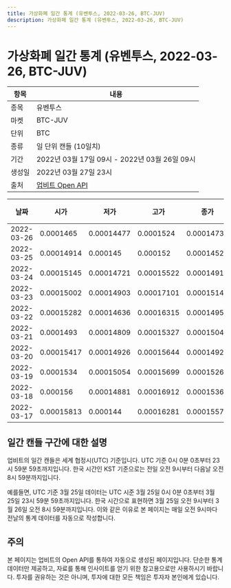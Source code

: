 ```yaml
---
title: 가상화폐 일간 통계 (유벤투스, 2022-03-26, BTC-JUV)
description: 가상화폐 일간 통계 (유벤투스, 2022-03-26, BTC-JUV)
---
```



가상화폐 일간 통계 (유벤투스, 2022-03-26, BTC-JUV)
===

|항목|내용|
|--|--|
|종목|유벤투스|
|마켓|BTC-JUV|
|단위|BTC|
|종류|일 단위 캔들 (10일치)|
|기간|2022년 03월 17일 09시 - 2022년 03월 26일 09시|
|생성일|2022년 03월 27일 23시|
|출처|[업비트 Open API](https://docs.upbit.com)|


|날짜|시가|저가|고가|종가|비고|
|--|--|--|--|--|--|
|2022-03-26|0.0001465|0.00014477|0.0001524|0.00014739|    |
|2022-03-25|0.00014914|0.000145|0.000152|0.00014526|    |
|2022-03-24|0.00015145|0.00014721|0.00015522|0.00014916|    |
|2022-03-23|0.00015002|0.00014903|0.00017101|0.00015145|    |
|2022-03-22|0.00015282|0.00014636|0.00016315|0.0001495|    |
|2022-03-21|0.0001493|0.00014809|0.00015327|0.00015041|    |
|2022-03-20|0.00015417|0.00014926|0.00015644|0.00014928|    |
|2022-03-19|0.0001534|0.00015054|0.00015699|0.00015265|    |
|2022-03-18|0.000156|0.00014881|0.00016912|0.00015365|    |
|2022-03-17|0.00015813|0.000144|0.00016281|0.00015576|    |


일간 캔들 구간에 대한 설명
---


업비트의 일간 캔들은 세계 협정시(UTC) 기준입니다. 
UTC 기준 0시 0분 0초부터 23시 59분 59초까지입니다. 
한국 시간인 KST 기준으로는 전일 오전 9시부터 다음날 오전 8시 59분까지입니다. 


예를들면, UTC 기준 3월 25일 데이터는 UTC 시준 3월 25일 0시 0분 0초부터 3월 25일 23시 59분 59초까지입니다. 
한국 시간으로 표현하면 3월 25일 오전 9시부터 3월 26일 오전 8시 59분까지입니다. 
이와 같은 이유로 본 페이지는 매일 오전 9시마다 전날의 통계 데이터를 자동으로 작성합니다. 


주의
---


본 페이지는 업비트의 Open API를 통하여 자동으로 생성된 페이지입니다. 
단순한 통계 데이터만 제공하고, 자료를 통해 인사이트를 얻기 위한 참고용으로만 사용하시기 바랍니다. 
투자를 권유하는 것은 아니며, 투자에 대한 모든 책임은 투자자 본인에게 있습니다. 
